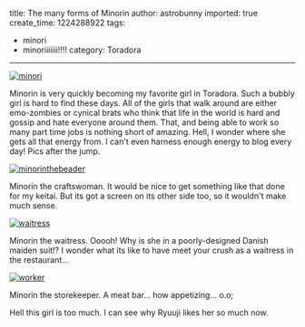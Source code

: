 title: The many forms of Minorin
author: astrobunny
imported: true
create_time: 1224288922
tags:
- minori
- minoriiiiiii!!!!
category: Toradora
---
 [![](wp-uploads/2008/10/minori-500x283.jpg "minori")](/images/wp-uploads/2008/10/minori.jpg)  
  
Minorin is very quickly becoming my favorite girl in Toradora. Such a bubbly girl is hard to find these days. All of the girls that walk around are either emo-zombies or cynical brats who think that life in the world is hard and gossip and hate everyone around them. That, and being able to work so many part time jobs is nothing short of amazing. Hell, I wonder where she gets all that energy from. I can't even harness enough energy to blog every day! Pics after the jump.  
  
<!--more-->  
  
 [![](wp-uploads/2008/10/minorinthebeader-500x849.jpg "minorinthebeader")](/images/wp-uploads/2008/10/minorinthebeader.jpg)  
  
Minorin the craftswoman. It would be nice to get something like that done for my keitai. But its got a screen on its other side too, so it wouldn't make much sense.  
  
 [![](wp-uploads/2008/10/waitress-500x520.jpg "waitress")](/images/wp-uploads/2008/10/waitress.jpg)  
  
Minorin the waitress. Ooooh! Why is she in a poorly-designed Danish maiden suit!? I wonder what its like to have meet your crush as a waitress in the restaurant...  
  
 [![](wp-uploads/2008/10/worker-500x681.jpg "worker")](/images/wp-uploads/2008/10/worker.jpg)  
  
Minorin the storekeeper. A meat bar... how appetizing... o.o;  
  
Hell this girl is too much. I can see why Ryuuji likes her so much now.